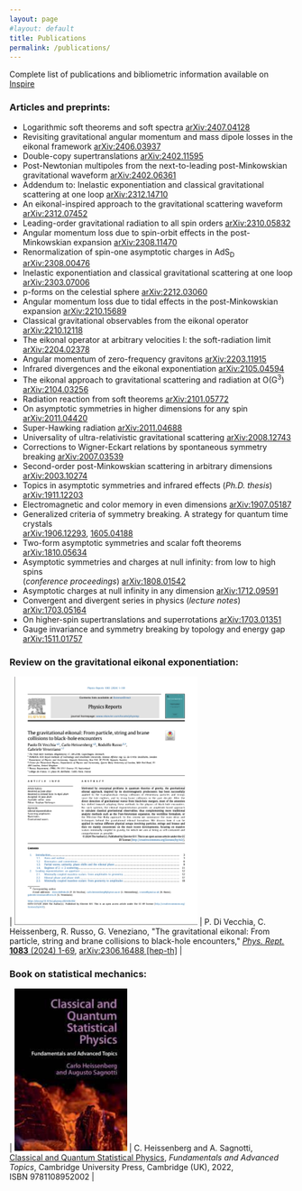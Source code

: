 ```yaml
---
layout: page
#layout: default
title: Publications
permalink: /publications/
---
```


Complete list of publications and bibliometric information available on [Inspire](https://inspirehep.net/authors/1680255)

### Articles and preprints:
- Logarithmic soft theorems and soft spectra [arXiv:2407.04128](https://arxiv.org/abs/2407.04128)
- Revisiting gravitational angular momentum and mass dipole losses in the eikonal framework [arXiv:2406.03937](https://arxiv.org/abs/2406.03937)
- Double-copy supertranslations [arXiv:2402.11595](https://arxiv.org/abs/2402.11595)
- Post-Newtonian multipoles from the next-to-leading post-Minkowskian gravitational waveform [arXiv:2402.06361](https://arxiv.org/abs/2402.06361)
- Addendum to: Inelastic exponentiation and classical gravitational scattering at one loop [arXiv:2312.14710](https://arxiv.org/abs/2312.14710)
- An eikonal-inspired approach to the gravitational scattering waveform [arXiv:2312.07452](https://arxiv.org/abs/2312.07452)
- Leading-order gravitational radiation to all spin orders [arXiv:2310.05832](https://arxiv.org/abs/2310.05832)
- Angular momentum loss due to spin-orbit effects in the post-Minkowskian expansion [arXiv:2308.11470](https://arxiv.org/abs/2308.11470)
- Renormalization of spin-one asymptotic charges in AdS<sub>D</sub>​ [arXiv:2308.00476](https://arxiv.org/abs/2308.00476)
- Inelastic exponentiation and classical gravitational scattering at one loop [arXiv:2303.07006](https://arxiv.org/abs/2303.07006)
- p-forms on the celestial sphere [arXiv:2212.03060](https://arxiv.org/abs/2212.03060)
- Angular momentum loss due to tidal effects in the post-Minkowskian expansion [arXiv:2210.15689](https://arxiv.org/abs/2210.15689)
- Classical gravitational observables from the eikonal operator [arXiv:2210.12118](https://arxiv.org/abs/2210.12118)
- The eikonal operator at arbitrary velocities I: the soft-radiation limit [arXiv:2204.02378](https://arxiv.org/abs/2204.02378)
- Angular momentum of zero-frequency gravitons [arXiv:2203.11915](https://arxiv.org/abs/2203.11915)
- Infrared divergences and the eikonal exponentiation [arXiv:2105.04594](https://arxiv.org/abs/2105.04594)
- The eikonal approach to gravitational scattering and radiation at O(G<sup>3</sup>) [arXiv:2104.03256](https://arxiv.org/abs/2104.03256)
- Radiation reaction from soft theorems [arXiv:2101.05772](https://arxiv.org/abs/2101.05772)
- On asymptotic symmetries in higher dimensions for any spin [arXiv:2011.04420](https://arxiv.org/abs/2011.04420)
- Super-Hawking radiation [arXiv:2011.04688](https://arxiv.org/abs/2011.04688)
- Universality of ultra-relativistic gravitational scattering [arXiv:2008.12743](https://arxiv.org/abs/2008.12743)
- Corrections to Wigner-Eckart relations by spontaneous symmetry breaking [arXiv:2007.03539](https://arxiv.org/abs/2007.03539)
- Second-order post-Minkowskian scattering in arbitrary dimensions [arXiv:2003.10274](https://arxiv.org/abs/2003.10274)
- Topics in asymptotic symmetries and infrared effects (*Ph.D. thesis*) [arXiv:1911.12203](https://arxiv.org/abs/1911.12203)
- Electromagnetic and color memory in even dimensions [arXiv:1907.05187](https://arxiv.org/abs/1907.05187)
- Generalized criteria of symmetry breaking. A strategy for quantum time crystals <br> [arXiv:1906.12293](https://arxiv.org/abs/1906.12293), [1605.04188](https://arxiv.org/abs/1605.04188)
- Two-form asymptotic symmetries and scalar foft theorems [arXiv:1810.05634](https://arxiv.org/abs/1810.05634)
- Asymptotic symmetries and charges at null infinity: from low to high spins <br> (*conference proceedings*) [arXiv:1808.01542](https://arxiv.org/abs/1808.01542)
- Asymptotic charges at null infinity in any dimension [arXiv:1712.09591](https://arxiv.org/abs/1712.09591)
- Convergent and divergent series in physics (*lecture notes*) [arXiv:1703.05164](https://arxiv.org/abs/1703.05164)
- On higher-spin supertranslations and superrotations [arXiv:1703.01351](https://arxiv.org/abs/1703.01351)
- Gauge invariance and symmetry breaking by topology and energy gap [arXiv:1511.01757](https://arxiv.org/abs/1511.01757)


### Review on the gravitational eikonal exponentiation:

| <img src="/assets/figures/physrept.png" width="325"> | P. Di Vecchia, C. Heissenberg, R. Russo, G. Veneziano, "The gravitational eikonal: From particle, string and brane collisions to black-hole encounters," [*Phys. Rept.* **1083** (2024) 1-69](https://doi.org/10.1016/j.physrep.2024.06.002), [arXiv:2306.16488 [hep-th]](https://arxiv.org/abs/2306.16488)  |

### Book on statistical mechanics:

| <img src="/assets/figures/book.jpeg" width="200"> | C. Heissenberg and A. Sagnotti, <br> [Classical and Quantum Statistical Physics](http://dx.doi.org/10.1017/9781108952002),  *Fundamentals and Advanced Topics*, Cambridge University Press, Cambridge (UK), 2022, <br> ISBN 9781108952002 |

